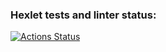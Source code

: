 ### Hexlet tests and linter status:
[![Actions Status](https://github.com/Karamysh/php-project-45/workflows/hexlet-check/badge.svg)](https://github.com/Karamysh/php-project-45/actions)